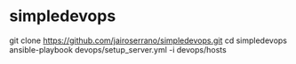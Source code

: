 # simpledevops
git clone https://github.com/jairoserrano/simpledevops.git
cd simpledevops
ansible-playbook devops/setup_server.yml -i devops/hosts
